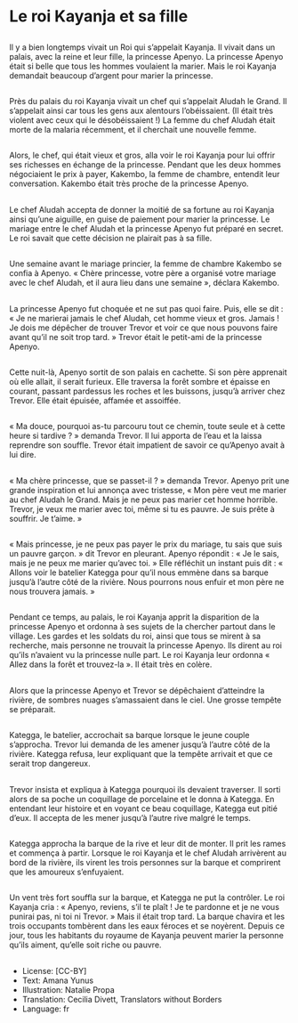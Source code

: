 # Le roi Kayanja et sa fille

##
Il y a bien longtemps vivait un Roi
qui s’appelait Kayanja. Il vivait dans
un palais, avec la reine et leur fille,
la princesse Apenyo.
La princesse Apenyo était si belle
que tous les hommes voulaient la
marier. Mais le roi Kayanja
demandait beaucoup d’argent pour
marier la princesse.

##
Près du palais du roi Kayanja vivait
un chef qui s’appelait Aludah le
Grand. Il s’appelait ainsi car tous les
gens aux alentours l’obéissaient. (Il
était très violent avec ceux qui le
désobéissaient !)
La femme du chef Aludah était
morte de la malaria récemment, et
il cherchait une nouvelle femme.

##
Alors, le chef, qui était vieux et
gros, alla voir le roi Kayanja pour lui
offrir ses richesses en échange de
la princesse.
Pendant que les deux hommes
négociaient le prix à payer,
Kakembo, la femme de chambre,
entendit leur conversation.
Kakembo était très proche de la
princesse Apenyo.

##
Le chef Aludah accepta de donner
la moitié de sa fortune au roi
Kayanja ainsi qu’une aiguille, en
guise de paiement pour marier la
princesse.
Le mariage entre le chef Aludah et
la princesse Apenyo fut préparé en
secret. Le roi savait que cette
décision ne plairait pas à sa fille.

##
Une semaine avant le mariage
princier, la femme de chambre
Kakembo se confia à Apenyo.
« Chère princesse, votre père a
organisé votre mariage avec le chef
Aludah, et il aura lieu dans une
semaine », déclara Kakembo.

##
La princesse Apenyo fut choquée et
ne sut pas quoi faire. Puis, elle se
dit : « Je ne marierai jamais le chef
Aludah, cet homme vieux et gros.
Jamais ! Je dois me dépêcher de
trouver Trevor et voir ce que nous
pouvons faire avant qu’il ne soit
trop tard. »
Trevor était le petit-ami de la
princesse Apenyo.

##
Cette nuit-là, Apenyo sortit de son
palais en cachette. Si son père
apprenait où elle allait, il serait
furieux.
Elle traversa la forêt sombre et
épaisse en courant, passant pardessus les roches et les buissons,
jusqu’à arriver chez Trevor. Elle était
épuisée, affamée et assoiffée.

##
« Ma douce, pourquoi as-tu
parcouru tout ce chemin, toute
seule et à cette heure si tardive ? »
demanda Trevor. Il lui apporta de
l’eau et la laissa reprendre son
souffle.
Trevor était impatient de savoir ce
qu’Apenyo avait à lui dire.

##
« Ma chère princesse, que se passet-il ? » demanda Trevor.
Apenyo prit une grande inspiration
et lui annonça avec tristesse, « Mon
père veut me marier au chef Aludah
le Grand. Mais je ne peux pas
marier cet homme horrible. Trevor,
je veux me marier avec toi, même
si tu es pauvre. Je suis prête à
souffrir. Je t’aime. »

##
« Mais princesse, je ne peux pas
payer le prix du mariage, tu sais
que suis un pauvre garçon. » dit
Trevor en pleurant.
Apenyo répondit : « Je le sais, mais
je ne peux me marier qu’avec toi. »
Elle réfléchit un instant puis dit : «
Allons voir le batelier Kategga pour
qu’il nous emmène dans sa barque
jusqu’à l’autre côté de la rivière.
Nous pourrons nous enfuir et mon
père ne nous trouvera jamais. »

##
Pendant ce temps, au palais, le roi
Kayanja apprit la disparition de la
princesse Apenyo et ordonna à ses
sujets de la chercher partout dans
le village.
Les gardes et les soldats du roi,
ainsi que tous se mirent à sa
recherche, mais personne ne
trouvait la princesse Apenyo.
Ils dirent au roi qu’ils n’avaient vu la
princesse nulle part. Le roi Kayanja
leur ordonna « Allez dans la forêt et
trouvez-la ». Il était très en colère.

##
Alors que la princesse Apenyo et
Trevor se dépêchaient d’atteindre la
rivière, de sombres nuages
s’amassaient dans le ciel. Une
grosse tempête se préparait.

##
Kategga, le batelier, accrochait sa
barque lorsque le jeune couple
s’approcha. Trevor lui demanda de
les amener jusqu’à l’autre côté de
la rivière.
Kategga refusa, leur expliquant que
la tempête arrivait et que ce serait
trop dangereux.

##
Trevor insista et expliqua à Kategga
pourquoi ils devaient traverser. Il
sorti alors de sa poche un
coquillage de porcelaine et le donna
à Kategga.
En entendant leur histoire et en
voyant ce beau coquillage, Kategga
eut pitié d’eux. Il accepta de les
mener jusqu’à l’autre rive malgré le
temps.

##
Kategga approcha la barque de la
rive et leur dit de monter. Il prit les
rames et commença à partir.
Lorsque le roi Kayanja et le chef
Aludah arrivèrent au bord de la
rivière, ils virent les trois personnes
sur la barque et comprirent que les
amoureux s’enfuyaient.

##
Un vent très fort souffla sur la
barque, et Kategga ne put la
contrôler. Le roi Kayanja cria : «
Apenyo, reviens, s’il te plaît ! Je te
pardonne et je ne vous punirai pas,
ni toi ni Trevor. »
Mais il était trop tard. La barque
chavira et les trois occupants
tombèrent dans les eaux féroces et
se noyèrent.
Depuis ce jour, tous les habitants
du royaume de Kayanja peuvent
marier la personne qu’ils aiment,
qu’elle soit riche ou pauvre.

##
* License: [CC-BY]
* Text: Amana Yunus
* Illustration: Natalie Propa
* Translation: Cecilia Divett, Translators without Borders
* Language: fr
